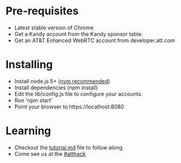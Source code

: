 
# Pre-requisites

- Latest stable version of Chrome
- Get a Kandy account from the Kandy sponsor table.
- Get an AT&T Enhanced WebRTC account from developer.att.com

# Installing

- Install node.js 5+ ([nvm recommended](https://github.com/creationix/nvm))
- Install dependencies (npm install)
- Edit the lib/config.js file to configure your accounts.
- Run 'npm start'
- Point your browser to https://localhost:8080

# Learning

- Checkout the [tutorial.md](https://github.com/Kandy-IO/att-kandy-example/blob/master/tutorial.md) file to follow along.
- Come see us at the [#atthack](https://devsummit.att.com/hackathon)

